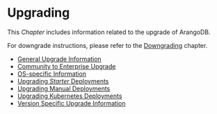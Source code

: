 Upgrading
=========

This _Chapter_ includes information related to the upgrade of ArangoDB.

For downgrade instructions, please refer to the [Downgrading](../Downgrading/README.md)
chapter.

- [General Upgrade Information](GeneralInfo/README.md)
- [Community to Enterprise Upgrade](CommunityToEnterprise.md)
- [OS-specific Information](OSSpecificInfo/README.md)
- [Upgrading _Starter_ Deployments](Starter/README.md)  
- [Upgrading Manual Deployments](Manually/README.md)
- [Upgrading Kubernetes Deployments](Kubernetes/README.md)
- [Version Specific Upgrade Information](VersionSpecific/README.md)
